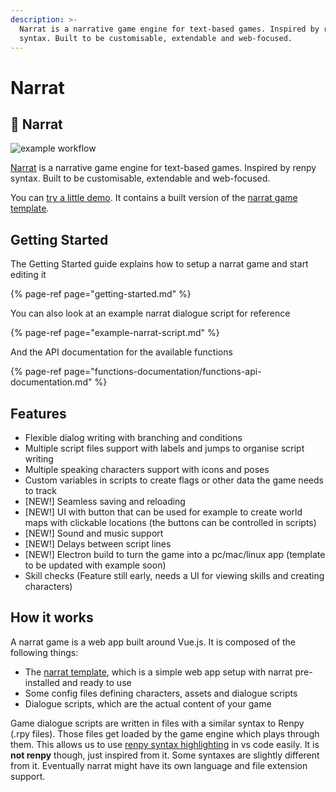 ```yaml
---
description: >-
  Narrat is a narrative game engine for text-based games. Inspired by renpy
  syntax. Built to be customisable, extendable and web-focused.
---
```


# Narrat



## 🚀 Narrat

![example workflow](https://github.com/nialna/narrat/actions/workflows/main.yml/badge.svg)

[Narrat](https://get-narrat.com) is a narrative game engine for text-based games. Inspired by renpy syntax. Built to be customisable, extendable and web-focused.

You can [try a little demo](http://get-narrat.com/demo/). It contains a built version of the [narrat game template](https://github.com/nialna/narrat-template).

#### 

## Getting Started

The Getting Started guide explains how to setup a narrat game and start editing it

{% page-ref page="getting-started.md" %}

You can also look at an example narrat dialogue script for reference

{% page-ref page="example-narrat-script.md" %}

And the API documentation for the available functions

{% page-ref page="functions-documentation/functions-api-documentation.md" %}

## Features

* Flexible dialog writing with branching and conditions
* Multiple script files support with labels and jumps to organise script writing
* Multiple speaking characters support with icons and poses
* Custom variables in scripts to create flags or other data the game needs to track
* \[NEW!\] Seamless saving and reloading
* \[NEW!\] UI with button that can be used for example to create world maps with clickable locations \(the buttons can be controlled in scripts\)
* \[NEW!\] Sound and music support
* \[NEW!\] Delays between script lines
* \[NEW!\] Electron build to turn the game into a pc/mac/linux app \(template to be updated with example soon\)
* Skill checks \(Feature still early, needs a UI for viewing skills and creating characters\)

## How it works

A narrat game is a web app built around Vue.js. It is composed of the following things:

* The [narrat template](https://github.com/nialna/narrat-template), which is a simple web app setup with narrat pre-installed and ready to use
* Some config files defining characters, assets and dialogue scripts
* Dialogue scripts, which are the actual content of your game

Game dialogue scripts are written in files with a similar syntax to Renpy \(.rpy files\). Those files get loaded by the game engine which plays through them. This allows us to use [renpy syntax highlighting](https://marketplace.visualstudio.com/items?itemName=LuqueDaniel.languague-renpy) in vs code easily. It is **not renpy** though, just inspired from it. Some syntaxes are slightly different from it. Eventually narrat might have its own language and file extension support.

